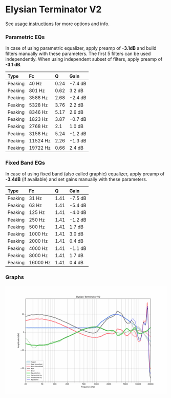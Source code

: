 # Elysian Terminator V2
See [usage instructions](https://github.com/jaakkopasanen/AutoEq#usage) for more options and info.

### Parametric EQs
In case of using parametric equalizer, apply preamp of **-3.1dB** and build filters manually
with these parameters. The first 5 filters can be used independently.
When using independent subset of filters, apply preamp of **-3.1 dB**.

| Type    | Fc       |    Q | Gain    |
|:--------|:---------|:-----|:--------|
| Peaking | 40 Hz    | 0.24 | -7.4 dB |
| Peaking | 801 Hz   | 0.62 | 3.2 dB  |
| Peaking | 3588 Hz  | 2.68 | -2.4 dB |
| Peaking | 5328 Hz  | 3.76 | 2.2 dB  |
| Peaking | 8346 Hz  | 5.17 | 2.6 dB  |
| Peaking | 1823 Hz  | 3.87 | -0.7 dB |
| Peaking | 2768 Hz  | 2.1  | 1.0 dB  |
| Peaking | 3158 Hz  | 5.24 | -1.2 dB |
| Peaking | 11524 Hz | 2.26 | -1.3 dB |
| Peaking | 19722 Hz | 0.66 | 2.4 dB  |

### Fixed Band EQs
In case of using fixed band (also called graphic) equalizer, apply preamp of **-3.4dB**
(if available) and set gains manually with these parameters.

| Type    | Fc       |    Q | Gain    |
|:--------|:---------|:-----|:--------|
| Peaking | 31 Hz    | 1.41 | -7.5 dB |
| Peaking | 63 Hz    | 1.41 | -5.4 dB |
| Peaking | 125 Hz   | 1.41 | -4.0 dB |
| Peaking | 250 Hz   | 1.41 | -1.2 dB |
| Peaking | 500 Hz   | 1.41 | 1.7 dB  |
| Peaking | 1000 Hz  | 1.41 | 3.0 dB  |
| Peaking | 2000 Hz  | 1.41 | 0.4 dB  |
| Peaking | 4000 Hz  | 1.41 | -1.1 dB |
| Peaking | 8000 Hz  | 1.41 | 1.7 dB  |
| Peaking | 16000 Hz | 1.41 | 0.4 dB  |

### Graphs
![](./Elysian%20Terminator%20V2.png)